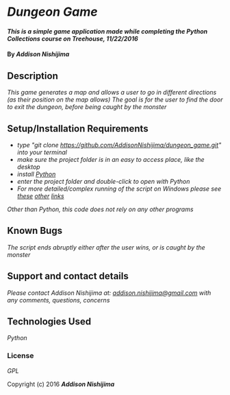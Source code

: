 # _Dungeon Game_

#### _This is a simple game application made while completing the Python Collections course on Treehouse, 11/22/2016_

#### By _**Addison Nishijima**_

## Description

_This game generates a map and allows a user to go in different directions (as their position on the map allows)_
_The goal is for the user to find the door to exit the dungeon, before being caught by the monster_

## Setup/Installation Requirements

* _type "git clone https://github.com/AddisonNishijima/dungeon_game.git" into your terminal_
* _make sure the project folder is in an easy to access place, like the desktop_
* _install [Python](https://www.python.org/downloads/)_
* _enter the project folder and double-click to open with Python_
* _For more detailed/complex running of the script on Windows please see [these](http://www.python-course.eu/python3_execute_script.php) [other](https://docs.python.org/3.5/faq/windows.html) [links](https://docs.python.org/2/tutorial/interpreter.html)_

_Other than Python, this code does not rely on any other programs_

## Known Bugs

_The script ends abruptly either after the user wins, or is caught by the monster_

## Support and contact details

_Please contact Addison Nishijima at: addison.nishijima@gmail.com with any comments, questions, concerns_

## Technologies Used

_Python_

### License

*GPL*

Copyright (c) 2016 **_Addison Nishijima_**
